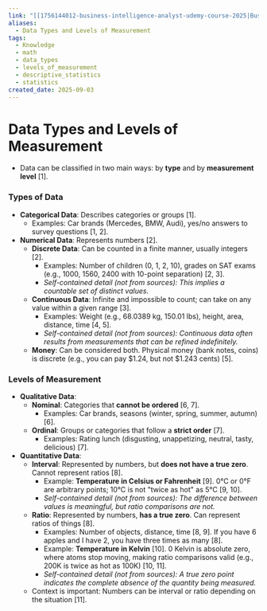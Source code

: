 ```yaml
---
link: "[[1756144012-business-intelligence-analyst-udemy-course-2025|Business Intelligence Analyst Udemy Course 2025]]"
aliases:
  - Data Types and Levels of Measurement
tags:
  - Knowledge
  - math
  - data_types
  - levels_of_measurement
  - descriptive_statistics
  - statistics
created_date: 2025-09-03
---
```

# Data Types and Levels of Measurement
- Data can be classified in two main ways: by **type** and by **measurement level** [1].
### Types of Data
- **Categorical Data**: Describes categories or groups [1].
	- Examples: Car brands (Mercedes, BMW, Audi), yes/no answers to survey questions [1, 2].
- **Numerical Data**: Represents numbers [2].
    - **Discrete Data**: Can be counted in a finite manner, usually integers [2].
        - Examples: Number of children (0, 1, 2, 10), grades on SAT exams (e.g., 1000, 1560, 2400 with 10-point separation) [2, 3].
        - *Self-contained detail (not from sources): This implies a countable set of distinct values.*
    - **Continuous Data**: Infinite and impossible to count; can take on any value within a given range [3].
        - Examples: Weight (e.g., 68.0389 kg, 150.01 lbs), height, area, distance, time [4, 5].
        - *Self-contained detail (not from sources): Continuous data often results from measurements that can be refined indefinitely.*
    - **Money**: Can be considered both. Physical money (bank notes, coins) is discrete (e.g., you can pay $1.24, but not $1.243 cents) [5].

### Levels of Measurement
- **Qualitative Data**:
    - **Nominal**: Categories that **cannot be ordered** [6, 7].
        - Examples: Car brands, seasons (winter, spring, summer, autumn) [6].
    - **Ordinal**: Groups or categories that follow a **strict order** [7].
        - Examples: Rating lunch (disgusting, unappetizing, neutral, tasty, delicious) [7].
- **Quantitative Data**:
    - **Interval**: Represented by numbers, but **does not have a true zero**. Cannot represent ratios [8].
        - Example: **Temperature in Celsius or Fahrenheit** [9]. 0°C or 0°F are arbitrary points; 10°C is not "twice as hot" as 5°C [9, 10].
        - *Self-contained detail (not from sources): The difference between values is meaningful, but ratio comparisons are not.*
    - **Ratio**: Represented by numbers, **has a true zero**. Can represent ratios of things [8].
        - Examples: Number of objects, distance, time [8, 9]. If you have 6 apples and I have 2, you have three times as many [8].
        - Example: **Temperature in Kelvin** [10]. 0 Kelvin is absolute zero, where atoms stop moving, making ratio comparisons valid (e.g., 200K is twice as hot as 100K) [10, 11].
        - *Self-contained detail (not from sources): A true zero point indicates the complete absence of the quantity being measured.*
    - Context is important: Numbers can be interval or ratio depending on the situation [11].
